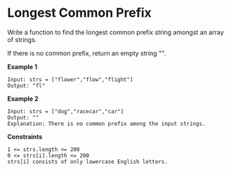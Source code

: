# Longest Common Prefix
Write a function to find the longest common prefix string amongst an array of strings.

If there is no common prefix, return an empty string "".

**Example 1**
```
Input: strs = ["flower","flow","flight"]
Output: "fl"
```
**Example 2**
```
Input: strs = ["dog","racecar","car"]
Output: ""
Explanation: There is no common prefix among the input strings.
```
**Constraints**
```
1 <= strs.length <= 200
0 <= strs[i].length <= 200
strs[i] consists of only lowercase English letters.
```